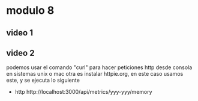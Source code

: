 # modulo 8 

## video 1

## video 2
podemos usar el comando "curl" para hacer peticiones http desde consola en sistemas unix o mac
otra es instalar httpie.org, en este caso usamos este, y se ejecuta lo siguiente
- http http://localhost:3000/api/metrics/yyy-yyy/memory